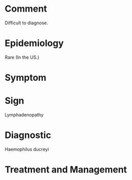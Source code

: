# Comment

Difficult to diagnose.

# Epidemiology

Rare
(In the US.)

# Symptom

# Sign

Lymphadenopathy

# Diagnostic

Haemophilus ducreyi

# Treatment and Management
